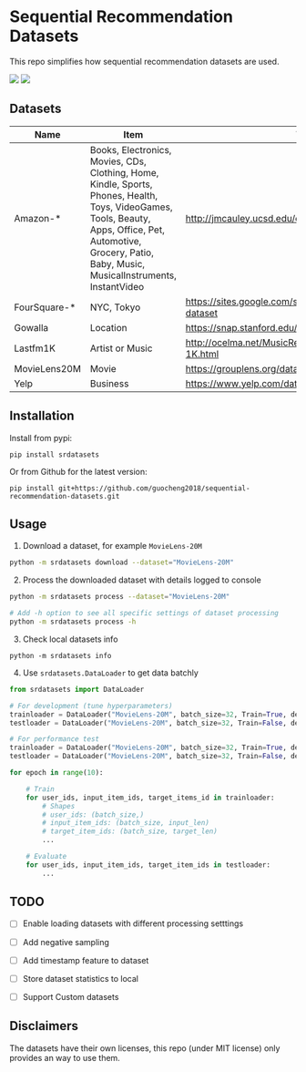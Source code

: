 # Sequential Recommendation Datasets
This repo simplifies how sequential recommendation datasets are used.
<p>
    <img src="https://img.shields.io/badge/pandas->=0.24-brightgreen?style=flat-square"/>
    <img src="https://img.shields.io/badge/python->=3.5-brightgreen?style=flat-square"/>
</p>

## Datasets
Name | Item | Website
---- | ---- | -------
Amazon-* | Books, Electronics, Movies, CDs, Clothing, Home, Kindle, Sports, Phones, Health, Toys, VideoGames, Tools, Beauty, Apps, Office, Pet, Automotive, Grocery, Patio, Baby, Music, MusicalInstruments, InstantVideo| http://jmcauley.ucsd.edu/data/amazon/
FourSquare-* | NYC, Tokyo | https://sites.google.com/site/yangdingqi/home/foursquare-dataset
Gowalla | Location | https://snap.stanford.edu/data/loc-Gowalla.html
Lastfm1K | Artist or Music | http://ocelma.net/MusicRecommendationDataset/lastfm-1K.html
MovieLens20M | Movie | https://grouplens.org/datasets/movielens/
Yelp | Business | https://www.yelp.com/dataset

## Installation
Install from pypi:
```
pip install srdatasets
```
Or from Github for the latest version:
```
pip install git+https://github.com/guocheng2018/sequential-recommendation-datasets.git
```

## Usage

1. Download a dataset, for example `MovieLens-20M`
```bash
python -m srdatasets download --dataset="MovieLens-20M"
```
2. Process the downloaded dataset with details logged to console
```bash
python -m srdatasets process --dataset="MovieLens-20M"

# Add -h option to see all specific settings of dataset processing
python -m srdatasets process -h
```
3. Check local datasets info
```
python -m srdatasets info
```
4. Use `srdatasets.DataLoader` to get data batchly
```python
from srdatasets import DataLoader

# For development (tune hyperparameters)
trainloader = DataLoader("MovieLens-20M", batch_size=32, Train=True, development=True)
testloader = DataLoader("MovieLens-20M", batch_size=32, Train=False, development=True)

# For performance test
trainloader = DataLoader("MovieLens-20M", batch_size=32, Train=True, development=False)
testloader = DataLoader("MovieLens-20M", batch_size=32, Train=False, development=False)

for epoch in range(10):

    # Train
    for user_ids, input_item_ids, target_items_id in trainloader:
        # Shapes
        # user_ids: (batch_size,)
        # input_item_ids: (batch_size, input_len)
        # target_item_ids: (batch_size, target_len)
        ...

    # Evaluate
    for user_ids, input_item_ids, target_item_ids in testloader:
        ...
```

## TODO
- [ ] Enable loading datasets with different processing setttings
- [ ] Add negative sampling
- [ ] Add timestamp feature to dataset
- [ ] Store dataset statistics to local
- [ ] Support Custom datasets


## Disclaimers
The datasets have their own licenses, this repo (under MIT license) only provides an way to use them.